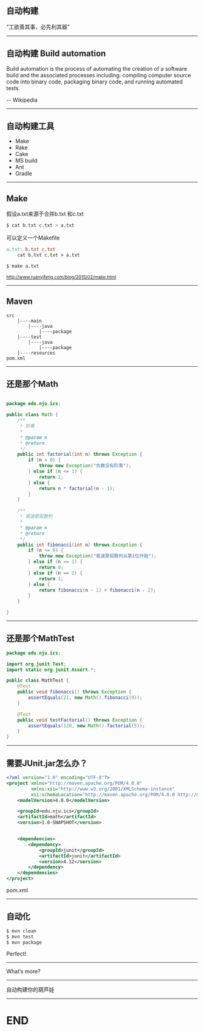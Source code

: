 
## 自动构建

“工欲善其事，必先利其器”


---

## 自动构建 Build automation

Build automation is the process of automating the creation of a software build and the associated processes including: compiling computer source code into binary code, packaging binary code, and running automated tests.

-- Wikipedia<!-- .element align="right" -->

---


## 自动构建工具

- Make
- Rake
- Cake
- MS build
- Ant
- Gradle

---

## Make

假设a.txt来源于合并b.txt 和c.txt
``` bash
$ cat b.txt c.txt > a.txt
```
可以定义一个Makefile

``` makefile
a.txt: b.txt c.txt
    cat b.txt c.txt > a.txt
```

``` bash
$ make a.txt
```

<small>http://www.ruanyifeng.com/blog/2015/02/make.html</small>

---

## Maven


```
src
    |----main
        |----java
            |----package
    |----test
        |----java
            |----package
    |----resources
pom.xml
```

---

## 还是那个Math

```java

package edu.nju.ics;

public class Math {
    /**
     * 阶乘
     *
     * @param n
     * @return
     */
    public int factorial(int n) throws Exception {
        if (n < 0) {
            throw new Exception("负数没有阶乘");
        } else if (n <= 1) {
            return 1;
        } else {
            return n * factorial(n - 1);
        }
    }

    /**
     * 斐波那契数列
     *
     * @param n
     * @return
     */
    public int fibonacci(int n) throws Exception {
        if (n <= 0) {
            throw new Exception("斐波那契数列从第1位开始");
        } else if (n == 1) {
            return 0;
        } else if (n == 2) {
            return 1;
        } else {
            return fibonacci(n - 1) + fibonacci(n - 2);
        }
    }

}

``` 

---

## 还是那个MathTest
```java
package edu.nju.ics;

import org.junit.Test;
import static org.junit.Assert.*;

public class MathTest {
    @Test
    public void fibonacci() throws Exception {
        assertEquals(21, new Math().fibonacci(9));
    }

    @Test
    public void testFactorial() throws Exception {
        assertEquals(120, new Math().factorial(5));
    }
}
```

---

## 需要JUnit.jar怎么办？

```xml
<?xml version="1.0" encoding="UTF-8"?>
<project xmlns="http://maven.apache.org/POM/4.0.0"
         xmlns:xsi="http://www.w3.org/2001/XMLSchema-instance"
         xsi:schemaLocation="http://maven.apache.org/POM/4.0.0 http://maven.apache.org/xsd/maven-4.0.0.xsd">
    <modelVersion>4.0.0</modelVersion>

    <groupId>edu.nju.ics</groupId>
    <artifactId>math</artifactId>
    <version>1.0-SNAPSHOT</version>


    <dependencies>
        <dependency>
            <groupId>junit</groupId>
            <artifactId>junit</artifactId>
            <version>4.12</version>
        </dependency>
    </dependencies>
</project>
```

pom.xml

---

## 自动化

```sh
$ mvn clean
$ mvn test
$ mvn package
```

Perfect! <!-- .element: class="fragment" -->

---

What‘s more?

---


自动构建你的葫芦娃


---

# END